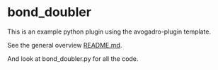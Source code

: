 bond_doubler
============

This is an example python plugin using the avogadro-plugin template.

See the general overview [README.md](../README.md).

And look at bond_doubler.py for all the code.
